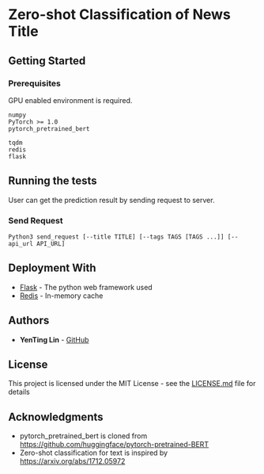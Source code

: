 # Zero-shot Classification of News Title



## Getting Started


### Prerequisites

GPU enabled environment is required.

```
numpy
PyTorch >= 1.0
pytorch_pretrained_bert

tqdm
redis
flask
```

## Running the tests

User can get the prediction result by sending request to server.

### Send Request

```
Python3 send_request [--title TITLE] [--tags TAGS [TAGS ...]] [--api_url API_URL]
```


## Deployment With

* [Flask](http://flask.pocoo.org/) - The python web framework used
* [Redis](https://redis.io/) - In-memory cache

## Authors

* **YenTing Lin** - [GitHub](https://github.com/adamlin120)


## License

This project is licensed under the MIT License - see the [LICENSE.md](LICENSE.md) file for details

## Acknowledgments

* pytorch_pretrained_bert is cloned from https://github.com/huggingface/pytorch-pretrained-BERT
* Zero-shot classification for text is inspired by https://arxiv.org/abs/1712.05972
